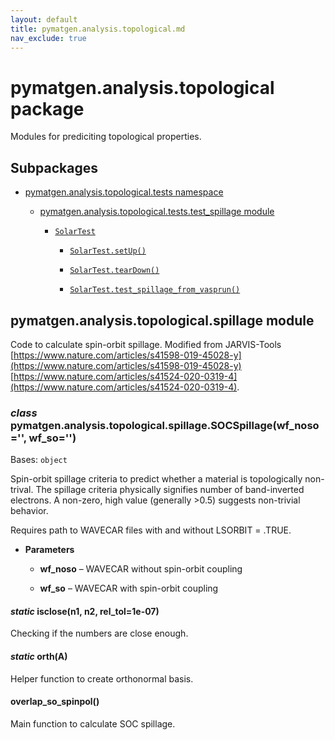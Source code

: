 ```yaml
---
layout: default
title: pymatgen.analysis.topological.md
nav_exclude: true
---
```


# pymatgen.analysis.topological package

Modules for prediciting topological properties.

## Subpackages


* [pymatgen.analysis.topological.tests namespace](pymatgen.analysis.topological.tests.md)




    * [pymatgen.analysis.topological.tests.test_spillage module](pymatgen.analysis.topological.tests.md#module-pymatgen.analysis.topological.tests.test_spillage)


        * [`SolarTest`](pymatgen.analysis.topological.tests.md#pymatgen.analysis.topological.tests.test_spillage.SolarTest)


            * [`SolarTest.setUp()`](pymatgen.analysis.topological.tests.md#pymatgen.analysis.topological.tests.test_spillage.SolarTest.setUp)


            * [`SolarTest.tearDown()`](pymatgen.analysis.topological.tests.md#pymatgen.analysis.topological.tests.test_spillage.SolarTest.tearDown)


            * [`SolarTest.test_spillage_from_vasprun()`](pymatgen.analysis.topological.tests.md#pymatgen.analysis.topological.tests.test_spillage.SolarTest.test_spillage_from_vasprun)



## pymatgen.analysis.topological.spillage module

Code to calculate spin-orbit spillage.
Modified from JARVIS-Tools
[https://www.nature.com/articles/s41598-019-45028-y](https://www.nature.com/articles/s41598-019-45028-y)
[https://www.nature.com/articles/s41524-020-0319-4](https://www.nature.com/articles/s41524-020-0319-4).


### _class_ pymatgen.analysis.topological.spillage.SOCSpillage(wf_noso='', wf_so='')
Bases: `object`

Spin-orbit spillage criteria to predict whether a material is topologically non-trival.
The spillage criteria physically signifies number of band-inverted electrons.
A non-zero, high value (generally >0.5) suggests non-trivial behavior.

Requires path to WAVECAR files with and without LSORBIT = .TRUE.


* **Parameters**


    * **wf_noso** – WAVECAR without spin-orbit coupling


    * **wf_so** – WAVECAR with spin-orbit coupling



#### _static_ isclose(n1, n2, rel_tol=1e-07)
Checking if the numbers are close enough.


#### _static_ orth(A)
Helper function to create orthonormal basis.


#### overlap_so_spinpol()
Main function to calculate SOC spillage.